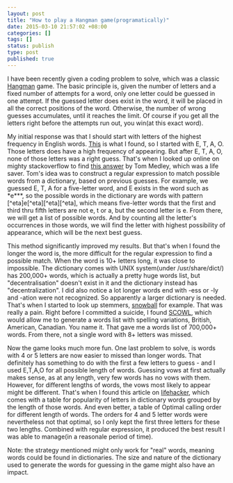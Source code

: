 ```yaml
---
layout: post
title: "How to play a Hangman game(programatically)"
date: 2015-03-10 21:57:02 +08:00
categories: []
tags: []
status: publish
type: post
published: true
---
```


I have been recently given a coding problem to solve, which was a classic [Hangman](http://en.wikipedia.org/wiki/Hangman_%28game%29) game. The basic principle is, given the number of letters and a fixed number of attempts for a word, only one letter could be guessed in one attempt. If the guessed letter does exist in the word, it will be placed in all the correct positions of the word. Otherwise, the number of wrong guesses accumulates, until it reaches the limit. Of course if you get all the letters right before the attempts run out, you win(at this exact word).

My initial response was that I should start with letters of the highest frequency in English words. [This](http://www.math.cornell.edu/~mec/2003-2004/cryptography/subs/frequencies.html) is what I found, so I started with E, T, A, O. Those letters does have a high frequency of appearing. But after E, T, A, O, none of those letters was a right guess. That's when I looked up online on mighty stackoverflow to find [this answer](http://stackoverflow.com/a/9959155) by Tom Medley, which was a life saver. Tom's idea was to construct a regular expression to match possible words from a dictionary, based on previous guesses. For example, we guessed E, T, A for a five-letter word, and E exists in the word such as \*e\***, so the possible words in the dictionary are words with pattern [^eta]e[^eta][^eta][^eta], which means five-letter words that the first and third thru fifth letters are not e, t or a, but the second letter is e. From there, we will get a list of possible words. And by counting all the letter's occurrences in those words, we will find the letter with highest possibility of appearance, which will be the next best guess.

This method significantly improved my results. But that's when I found the longer the word is, the more difficult for the regular expression to find a possible match. When the word is 10+ letters long, it was close to impossible. The dictionary comes with UNIX system(under /usr/share/dict/) has 200,000+ words, which is actually a pretty huge words list, but "decentralisation" doesn't exist in it and the dictionary instead has "decentralization". I did also notice a lot longer words end with -ess or -ly and -ation were not recognized. So apparently a larger dictionary is needed.  That's when I started to look up stemmers, [snowball](http://snowball.tartarus.org/demo.php) for example. That was really a pain. Right before I committed a suicide, I found [SCOWL](http://app.aspell.net/create), which would allow me to generate a words list with spelling variations, British, American, Canadian. You name it. That gave me a words list of 700,000+ words. From there, not a single word with 8+ letters was missed.

Now the game looks much more fun. One last problem to solve, is words with 4 or 5 letters are now easier to missed than longer words. That definitely has something to do with the first a few letters to guess - and I used E,T,A,O for all possible length of words. Guessing vows at first actually makes sense, as at any length, very few words has no vows with them. However, for different lengths of words, the vows most likely to appear might be different. That's when I found this article on [lifehacker](http://lifehacker.com/5898720/a-better-strategy-for-hangman), which comes with a table for popularity of letters in dictionary words grouped by the length of those words. And even better, a table of Optimal calling order for different length of words. The orders for 4 and 5 letter words were nevertheless not that optimal, so I only kept the first three letters for these two lengths. Combined with regular expression, it produced the best result I was able to manage(in a reasonale period of time).

Note: the strategy mentioned might only work for "real" words, meaning words could be found in dictionaries. The size and nature of the dictionary used to generate the words for guessing in the game might also have an impact.